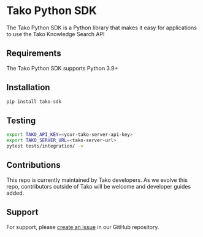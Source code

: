 # Tako Python SDK 

The Tako Python SDK is a Python library that makes it easy for applications to use the Tako Knowledge Search API

## Requirements

The Tako Python SDK supports Python 3.9+

## Installation

```bash
pip install tako-sdk
```

## Testing
```bash
export TAKO_API_KEY=<your-tako-server-api-key>
export TAKO_SERVER_URL=<tako-server-url>
pytest tests/integration/ -v
```

## Contributions

This repo is currently maintained by Tako developers. As we evolve this repo, contributors outside of
Tako will be welcome and developer guides added.

## Support

For support, please [create an issue](https://github.com/[organization]/tako-sdk/issues) in our GitHub repository. 